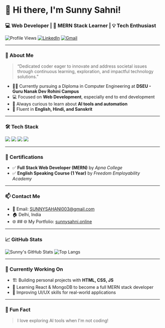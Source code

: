 # 👋 Hi there, I'm Sunny Sahni!  
### 💻 Web Developer | 🎯 MERN Stack Learner | 💡 Tech Enthusiast

![Profile Views](https://komarev.com/ghpvc/?username=sunny00311&color=blueviolet&style=flat-square)
[![LinkedIn](https://img.shields.io/badge/-Sunny%20Sahni-blue?style=flat-square&logo=Linkedin&logoColor=white&link=https://www.linkedin.com/in/sunny-sahni-018589304/)](https://www.linkedin.com/in/sunny-sahni-018589304/)
[![Gmail](https://img.shields.io/badge/Email-SUNNYSAHANI003@gmail.com-red?style=flat-square&logo=gmail&logoColor=white)](mailto:SUNNYSAHANI003@gmail.com)

---

### 🧭 About Me

> “Dedicated coder eager to innovate and address societal issues through continuous learning, exploration, and impactful technology solutions.”

- 🧑‍🎓 Currently pursuing a Diploma in Computer Engineering at **DSEU - Guru Nanak Dev Rohini Campus**
- 💻 Focused on **Web Development**, especially end to end development
- 🧠 Always curious to learn about **AI tools and automation**
- 💬 Fluent in **English, Hindi, and Sanskrit**

---

### 🛠️ Tech Stack

<p>
  <img src="https://img.shields.io/badge/HTML5-E34F26?style=flat-square&logo=html5&logoColor=white" />
  <img src="https://img.shields.io/badge/CSS3-1572B6?style=flat-square&logo=css3&logoColor=white" />
  <img src="https://img.shields.io/badge/JavaScript-F7DF1E?style=flat-square&logo=javascript&logoColor=black" />
  <img src="https://img.shields.io/badge/PHP-777BB4?style=flat-square&logo=php&logoColor=white" />
</p>

---

### 📜 Certifications

- ✅ **Full Stack Web Developer (MERN)** by *Apna College*
- ✅ **English Speaking Course (1 Year)** by *Freedom Employability Academy*

---

### 📫 Contact Me

- 📧 Email: [SUNNYSAHANI003@gmail.com](mailto:SUNNYSAHANI003@gmail.com)
- 🏠 Delhi, India
- 🌐 ## 🌐 My Portfolio: [sunnysahni.online](https://sunnysahni.online)


---

### 📈 GitHub Stats

![Sunny's GitHub Stats](https://github-readme-stats.vercel.app/api?username=sunny00311&show_icons=true&theme=radical)
![Top Langs](https://github-readme-stats.vercel.app/api/top-langs/?username=sunny00311&layout=compact&theme=radical)

---

### 🧠 Currently Working On
- 🏗️ Building personal projects with **HTML, CSS, JS**  
- 🌱 Learning React & MongoDB to become a full MERN stack developer  
- 🚀 Improving UI/UX skills for real-world applications

---

### 🙌 Fun Fact
> I love exploring AI tools  when I'm not coding!



<!--
**sunny00311/sunny00311** is a ✨ _special_ ✨ repository because its `README.md` (this file) appears on your GitHub profile.

Here are some ideas to get you started:

- 🔭 I’m currently working on ...
- 🌱 I’m currently learning ...
- 👯 I’m looking to collaborate on ...
- 🤔 I’m looking for help with ...
- 💬 Ask me about ...
- 📫 How to reach me: ...
- 😄 Pronouns: ...
- ⚡ Fun fact: ...
-->
